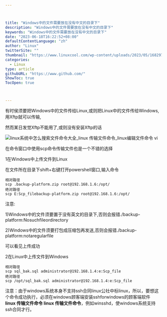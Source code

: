 ```yaml
---



title: "Windows中的文件需要放在没有中文的目录下"
description: "Windows中的文件需要放在没有中文的目录下"
keywords: "Windows中的文件需要放在没有中文的目录下"
date: "2023-06-18T16:22:52+08:00"
defaultContentLanguage: "zh"
author: "Linux"
twitterSite: ""
thumbnail: "https://www.linuxcool.com/wp-content/uploads/2023/05/1682971881263_0.webp"
categories:
  - Linux
type: article
githubURL: "https://www.github.com/"
ShowToc: true
TocOpen: true



---
```


有时侯须要把Windows中的文件传给Linux,或则把Linux中的文件传给Windows,用Xftp就可以传输,

然而某日发觉Xftp不能用了,或则没有安装Xftp的话

![linux系统中怎么搜索文件命令大全_linux 传输文件命令_linux编辑文件命令 vi](https://www.linuxcool.com/wp-content/uploads/2023/05/1682971881263_0.webp)

在命令窗口中使用scp命令传输文件也是一个不错的选择

1在Windows中上传文件到Linux

在文件所在目录下shift+右键打开powershell窗口,输入命令

```
相对路径
scp .backup-platform.zip root@192.168.1.6:/opt/
绝对路径
scp E:Scp_filebackup-platform.zip root@192.168.1.6:/opt/
```

注意:

1)Windows中的文件须要置于没有英文的目录下,否则会报错./backup-platform:Nosuchfileordirectory

2)Windows中的文件须要打包成压缩包再发送,否则会报错./backup-platform:notaregularfile

可以看见上传成功

2在Linux中上传文件到Windows

```
相对路径
scp sql_bak.sql administrator@192.168.1.4:e:Scp_file
绝对路径
scp /opt/sql_bak.sql administrator@192.168.1.4:e:Scp_file
```

注意：由于windows系统本身不支持ssh合同linux公社中标linux，所以，要想这个命令成功执行，必须在windows顾客端安装sshforwindows的顾客端软件 **linux 传输文件命令 linux 传输文件命令**，例如winsshd，使windows系统支持ssh合同才行。